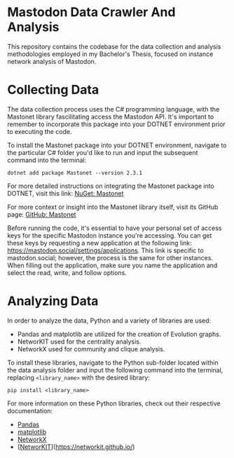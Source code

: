 # Mastodon Data Crawler And Analysis

This repository contains the codebase for the data collection and analysis methodologies employed in my Bachelor's Thesis, focused on instance network analysis of Mastodon.

# Collecting Data

The data collection process uses the C# programming language, with the Mastonet library fascilitating access the Mastodon API. It's important to remember to incorporate this package into your DOTNET environment prior to executing the code.

To install the Mastonet package into your DOTNET environment, navigate to the particular C# folder you'd like to run and input the subsequent command into the terminal:

```
dotnet add package Mastonet --version 2.3.1
```

For more detailed instructions on integrating the Mastonet package into DOTNET, visit this link: [NuGet: Mastonet](https://www.nuget.org/packages/Mastonet/)

For more context or insight into the Mastonet library itself, visit its GitHub page: [GitHub: Mastonet](https://github.com/glacasa/Mastonet)

Before running the code, it's essential to have your personal set of access keys for the specific Mastodon instance you're accessing. You can get these keys by requesting a new application at the following link: https://mastodon.social/settings/applications. This link is specific to mastodon.social; however, the process is the same for other instances. When filling out the application, make sure you name the application and select the read, write, and follow options.
# Analyzing Data

In order to analyze the data, Python and a variety of libraries are used:

- Pandas and matplotlib are utilized for the creation of Evolution graphs.
- NetworKIT used for the centrality analysis.
- NetworkX used for community and clique analysis.

To install these libraries, navigate to the Python sub-folder located within the data analysis folder and input the following command into the terminal, replacing `<library_name>` with the desired library:

```
pip install <library_name>
```

For more information on these Python libraries, check out their respective documentation:

- [Pandas](https://pandas.pydata.org/)
- [matplotlib](https://matplotlib.org/stable/index.html)
- [NetworkX](https://networkx.org/documentation/stable/index.html)
- [[NetworKIT](https://networkit.github.io/)](https://networkit.github.io/)
